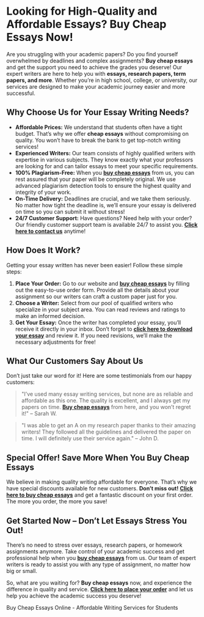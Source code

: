 <h1>Looking for High-Quality and Affordable Essays? Buy Cheap Essays Now!</h1>

<p>Are you struggling with your academic papers? Do you find yourself overwhelmed by deadlines and complex assignments? <strong>Buy cheap essays</strong> and get the support you need to achieve the grades you deserve! Our expert writers are here to help you with <strong>essays, research papers, term papers, and more</strong>. Whether you’re in high school, college, or university, our services are designed to make your academic journey easier and more successful.</p>

<h2>Why Choose Us for Your Essay Writing Needs?</h2>
<ul>
    <li><strong>Affordable Prices:</strong> We understand that students often have a tight budget. That’s why we offer <strong>cheap essays</strong> without compromising on quality. You won’t have to break the bank to get top-notch writing services!</li>
    <li><strong>Experienced Writers:</strong> Our team consists of highly qualified writers with expertise in various subjects. They know exactly what your professors are looking for and can tailor essays to meet your specific requirements.</li>
    <li><strong>100% Plagiarism-Free:</strong> When you <a href="https://tinyurl.com/topessay?keyword=buy+cheap+essays" target="_blank"><strong>buy cheap essays</strong></a> from us, you can rest assured that your paper will be completely original. We use advanced plagiarism detection tools to ensure the highest quality and integrity of your work.</li>
    <li><strong>On-Time Delivery:</strong> Deadlines are crucial, and we take them seriously. No matter how tight the deadline is, we’ll ensure your essay is delivered on time so you can submit it without stress!</li>
    <li><strong>24/7 Customer Support:</strong> Have questions? Need help with your order? Our friendly customer support team is available 24/7 to assist you. <a href="https://tinyurl.com/topessay?keyword=buy+cheap+essays" target="_blank"><strong>Click here to contact us</strong></a> anytime!</li>
</ul>

<h2>How Does It Work?</h2>
<p>Getting your essay written has never been easier! Follow these simple steps:</p>
<ol>
    <li><strong>Place Your Order:</strong> Go to our website and <a href="https://tinyurl.com/topessay?keyword=buy+cheap+essays" target="_blank"><strong>buy cheap essays</strong></a> by filling out the easy-to-use order form. Provide all the details about your assignment so our writers can craft a custom paper just for you.</li>
    <li><strong>Choose a Writer:</strong> Select from our pool of qualified writers who specialize in your subject area. You can read reviews and ratings to make an informed decision.</li>
    <li><strong>Get Your Essay:</strong> Once the writer has completed your essay, you’ll receive it directly in your inbox. Don’t forget to <a href="https://tinyurl.com/topessay?keyword=buy+cheap+essays" target="_blank"><strong>click here to download your essay</strong></a> and review it. If you need revisions, we’ll make the necessary adjustments for free!</li>
</ol>

<h2>What Our Customers Say About Us</h2>
<p>Don’t just take our word for it! Here are some testimonials from our happy customers:</p>
<blockquote>
    <p>"I’ve used many essay writing services, but none are as reliable and affordable as this one. The quality is excellent, and I always get my papers on time. <a href="https://tinyurl.com/topessay?keyword=buy+cheap+essays" target="_blank"><strong>Buy cheap essays</strong></a> from here, and you won’t regret it!" – Sarah W.</p>
</blockquote>
<blockquote>
    <p>"I was able to get an A on my research paper thanks to their amazing writers! They followed all the guidelines and delivered the paper on time. I will definitely use their service again." – John D.</p>
</blockquote>

<h2>Special Offer! Save More When You Buy Cheap Essays</h2>
<p>We believe in making quality writing affordable for everyone. That’s why we have special discounts available for new customers. <strong>Don’t miss out!</strong> <a href="https://tinyurl.com/topessay?keyword=buy+cheap+essays" target="_blank"><strong>Click here to buy cheap essays</strong></a> and get a fantastic discount on your first order. The more you order, the more you save!</p>

<h2>Get Started Now – Don’t Let Essays Stress You Out!</h2>
<p>There’s no need to stress over essays, research papers, or homework assignments anymore. Take control of your academic success and get professional help when you <a href="https://tinyurl.com/topessay?keyword=buy+cheap+essays" target="_blank"><strong>buy cheap essays</strong></a> from us. Our team of expert writers is ready to assist you with any type of assignment, no matter how big or small.</p>

<p>So, what are you waiting for? <strong>Buy cheap essays</strong> now, and experience the difference in quality and service. <a href="https://tinyurl.com/topessay?keyword=buy+cheap+essays" target="_blank"><strong>Click here to place your order</strong></a> and let us help you achieve the academic success you deserve!</p>
Buy Cheap Essays Online - Affordable Writing Services for Students
